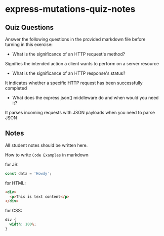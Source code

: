 # express-mutations-quiz-notes

## Quiz Questions

Answer the following questions in the provided markdown file before turning in this exercise:

- What is the significance of an HTTP request's method?

Signifies the intended action a client wants to perform on a server resource

- What is the significance of an HTTP response's status?

It indicates whether a specific HTTP request has been successfully completed

- What does the express.json() middleware do and when would you need it?

It parses incoming requests with JSON payloads when you need to parse JSON

## Notes

All student notes should be written here.

How to write `Code Examples` in markdown

for JS:

```javascript
const data = 'Howdy';
```

for HTML:

```html
<div>
  <p>This is text content</p>
</div>
```

for CSS:

```css
div {
  width: 100%;
}
```
